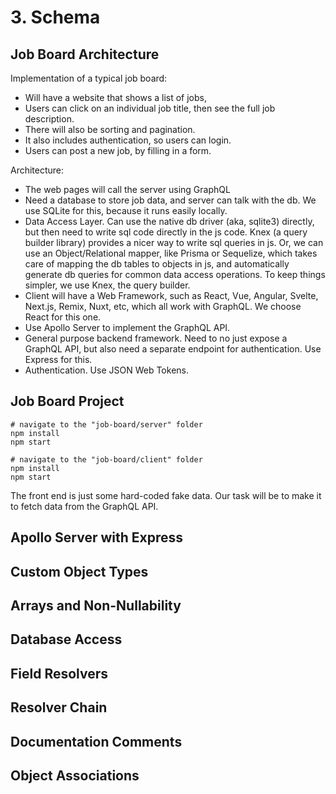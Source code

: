# 3. Schema
## Job Board Architecture
Implementation of a typical job board:
- Will have a website that shows a list of jobs, 
- Users can click on an individual job title, then see the full job description. 
- There will also be sorting and pagination. 
- It also includes authentication, so users can login. 
- Users can post a new job, by filling in a form. 

Architecture: 
- The web pages will call the server using GraphQL
- Need a database to store job data, and server can talk with the db. We use SQLite for this, because it runs easily locally. 
- Data Access Layer. Can use the native db driver (aka, sqlite3) directly, but then need to write sql code directly in the js code. Knex (a query builder library) provides a nicer way to write sql queries in js. Or, we can use an Object/Relational mapper, like Prisma or Sequelize, which takes care of mapping the db tables to objects in js, and automatically generate db queries for common data access operations. To keep things simpler, we use Knex, the query builder. 
- Client will have a Web Framework, such as React, Vue, Angular, Svelte, Next.js, Remix, Nuxt, etc, which all work with GraphQL. We choose React for this one. 
- Use Apollo Server to implement the GraphQL API. 
- General purpose backend framework. Need to no just expose a GraphQL API, but also need a separate endpoint for authentication. Use Express for this. 
- Authentication. Use JSON Web Tokens. 

## Job Board Project
```shell
# navigate to the "job-board/server" folder
npm install
npm start

# navigate to the "job-board/client" folder
npm install
npm start

```

The front end is just some hard-coded fake data. Our task will be to make it to fetch data from the GraphQL API. 

## Apollo Server with Express


## Custom Object Types


## Arrays and Non-Nullability


## Database Access


## Field Resolvers


## Resolver Chain


## Documentation Comments


## Object Associations































